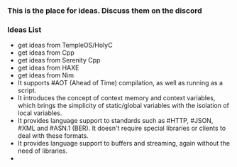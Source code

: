 ### This is the place for ideas. Discuss them on the discord

### Ideas List
- get ideas from TempleOS/HolyC
- get ideas from Cpp
- get ideas from Serenity Cpp
- get ideas from HAXE
- get ideas from Nim
- It supports #AOT (Ahead of Time) compilation, as well as running as a script.
- It introduces the concept of context memory and context variables, which brings the simplicity of static/global variables with the isolation of local variables.
- It provides language support to standards such as #HTTP, #JSON, #XML and #ASN.1 (BER). It doesn't require special libraries or clients to deal with these formats.
- It provides language support to buffers and streaming, again without the need of libraries.
- 
